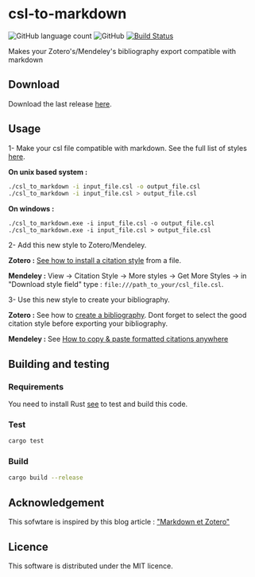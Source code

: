 # csl-to-markdown
![GitHub language count](https://img.shields.io/badge/language-rust-blue.svg) ![GitHub](https://img.shields.io/github/license/mashape/apistatus.svg) [![Build Status](https://travis-ci.org/Eonm/csl-to-markdown.svg?branch=master)](https://travis-ci.org/Eonm/csl-to-markdown)

Makes your Zotero's/Mendeley's bibliography export compatible with markdown
## Download
Download the last release [here](https://github.com/Eonm/csl-to-markdown/releases/latest).

## Usage

1- Make your csl file compatible with markdown. See the full list of styles [here](https://www.zotero.org/styles).

**On unix based system :**
```bash
./csl_to_markdown -i input_file.csl -o output_file.csl
./csl_to_markdown -i input_file.csl > output_file.csl
```

**On windows :**
```dos
./csl_to_markdown.exe -i input_file.csl -o output_file.csl
./csl_to_markdown.exe -i input_file.csl > output_file.csl
```

2- Add this new style to Zotero/Mendeley. 

**Zotero :** [See how to install a citation style](https://www.zotero.org/support/styles#alternative_installation_methods) from a file.

**Mendeley :** View → Citation Style → More styles → Get More Styles → in "Download style field" type : ```file:///path_to_your/csl_file.csl```.

3- Use this new style to create your bibliography.

**Zotero :** See how to [create a bibliography](https://www.zotero.org/support/creating_bibliographies). Dont forget to select the good citation style before exporting your bibliography.

**Mendeley :** See [How to copy & paste formatted citations anywhere](https://blog.mendeley.com/tag/copypaste/)

## Building and testing

### Requirements
You need to install Rust [see](https://www.rust-lang.org/en-US/install.html) to test and build this code.

### Test

```bash
cargo test
```

### Build

```bash
cargo build --release
```

## Acknowledgement

This sofwtare is inspired by this blog article : ["Markdown et Zotero"](https://zotero.hypotheses.org/2258#autres_usages)

## Licence

This software is distributed under the MIT licence.
